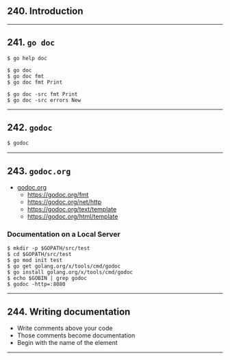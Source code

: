 ## 240. Introduction

***

## 241. `go doc`
```
$ go help doc

$ go doc
$ go doc fmt 
$ go doc fmt Print

$ go doc -src fmt Print
$ go doc -src errors New
```

***

## 242. `godoc`

```go
$ godoc
```

***

## 243. `godoc.org`

* [godoc.org](godoc.org)
    * https://godoc.org/fmt
    * https://godoc.org/net/http
    * https://godoc.org/text/template
    * https://godoc.org/html/template

### Documentation on a Local Server 
```linux
$ mkdir -p $GOPATH/src/test
$ cd $GOPATH/src/test
$ go mod init test
$ go get golang.org/x/tools/cmd/godoc
$ go install golang.org/x/tools/cmd/godoc
$ echo $GOBIN | grep godoc
$ godoc -http=:8080
```

***

## 244. Writing documentation

* Write comments above your code
* Those comments become documentation
* Begin with the name of the element

***
